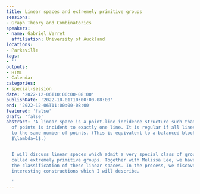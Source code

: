 ```yaml
---
title: Linear spaces and extremely primitive groups
sessions:
- Graph Theory and Combinatorics
speakers:
- name: Gabriel Verret
  affiliation: University of Auckland
locations:
- Parksville
tags:
- ''
outputs:
- HTML
- Calendar
categories:
- special-session
date: '2022-12-06T10:00:00-08:00'
publishDate: '2022-10-01T10:00:00-08:00'
end: '2022-12-06T11:00:00-08:00'
featured: 'false'
draft: 'false'
abstract: 'A linear space is a point-line incidence structure such that each pair
  of points is incident to exactly one line. It is regular if all lines are incident
  to the same number of points. (This is equivalent to a balanced block design with
  $\lambda=1$.)


  I will discuss linear spaces which admit a very special class of groups of automorphisms,
  called extremely primitive groups. Together with Melissa Lee, we have almost finished
  the classification of these linear spaces. In the process, we discovered some new
  interesting constructions which I will describe.

  '
---
```

